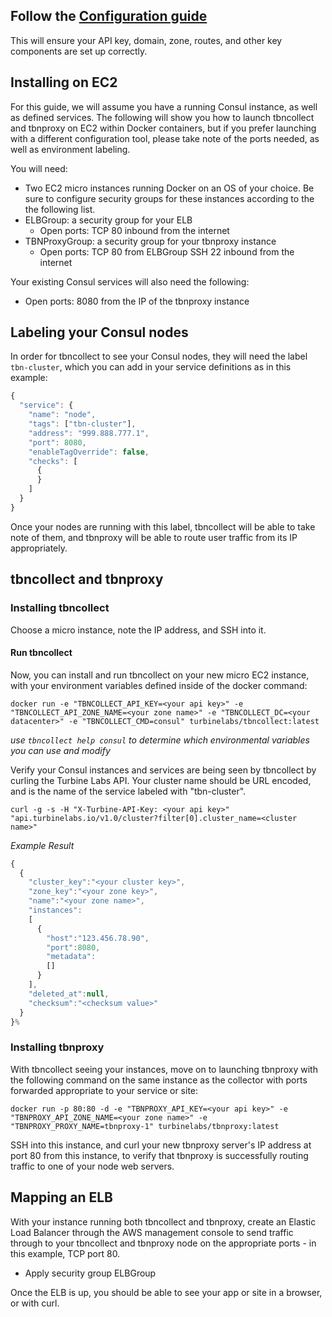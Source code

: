 
[//]: # ( Copyright 2017 Turbine Labs, Inc.                                   )
[//]: # ( you may not use this file except in compliance with the License.    )
[//]: # ( You may obtain a copy of the License at                             )
[//]: # (                                                                     )
[//]: # (     http://www.apache.org/licenses/LICENSE-2.0                      )
[//]: # (                                                                     )
[//]: # ( Unless required by applicable law or agreed to in writing, software )
[//]: # ( distributed under the License is distributed on an "AS IS" BASIS,   )
[//]: # ( WITHOUT WARRANTIES OR CONDITIONS OF ANY KIND, either express or     )
[//]: # ( implied. See the License for the specific language governing        )
[//]: # ( permissions and limitations under the License.                      )

[//]: # (Deploying the Turbine Labs Product Suite to Consul)

## Follow the [Configuration guide](https://docs.turbinelabs.io/docs/versions/1.0/configuration)
This will ensure your API key, domain, zone, routes, and other key components are set up correctly.

##  Installing on EC2
For this guide, we will assume you have a running Consul instance, as well as defined services. The following will show you how to launch tbncollect and tbnproxy on EC2 within Docker containers, but if you prefer launching with a different configuration tool, please take note of the ports needed, as well as environment labeling.

You will need:
- Two EC2 micro instances running Docker on an OS of your choice. Be sure to configure security groups for these instances according to the the following list.
- ELBGroup: a security group for your ELB
  - Open ports:
    TCP 80 inbound from the internet
- TBNProxyGroup: a security group for your tbnproxy instance
  - Open ports:
    TCP 80 from ELBGroup
    SSH 22 inbound from the internet

Your existing Consul services will also need the following:
  - Open ports:
    8080 from the IP of the tbnproxy instance

## Labeling your Consul nodes
In order for tbncollect to see your Consul nodes, they will need the label `tbn-cluster`, which you can add in your service definitions as in this example:

```javascript
{
  "service": {
    "name": "node",
    "tags": ["tbn-cluster"],
    "address": "999.888.777.1",
    "port": 8080,
    "enableTagOverride": false,
    "checks": [
      {
      }
    ]
  }
}
```
Once your nodes are running with this label, tbncollect will be able to take note of them, and tbnproxy will be able to route user traffic from its IP appropriately.

## tbncollect and tbnproxy

### Installing tbncollect
Choose a micro instance, note the IP address, and SSH into it.

#### Run tbncollect
Now, you can install and run tbncollect on your new micro EC2 instance, with your environment variables defined inside of the docker command:

```shell
docker run -e "TBNCOLLECT_API_KEY=<your api key>" -e "TBNCOLLECT_API_ZONE_NAME=<your zone name>" -e "TBNCOLLECT_DC=<your datacenter>" -e "TBNCOLLECT_CMD=consul" turbinelabs/tbncollect:latest
```

_use `tbncollect help consul` to determine which environmental variables you can use and modify_

Verify your Consul instances and services are being seen by tbncollect by curling the Turbine Labs API. Your cluster name should be URL encoded, and is the name of the service labeled with "tbn-cluster".

```shell
curl -g -s -H "X-Turbine-API-Key: <your api key>" "api.turbinelabs.io/v1.0/cluster?filter[0].cluster_name=<cluster name>"
```

*Example Result*

```javascript
{
  {
    "cluster_key":"<your cluster key>",
    "zone_key":"<your zone key>",
    "name":"<your zone name>",
    "instances":
    [
      {
        "host":"123.456.78.90",
        "port":8080,
        "metadata":
        []
      }
    ],
    "deleted_at":null,
    "checksum":"<checksum value>"
  }
}%
```

### Installing tbnproxy
With tbncollect seeing your instances, move on to launching tbnproxy with the following command on the same instance as the collector with ports forwarded appropriate to your service or site:

```shell
docker run -p 80:80 -d -e "TBNPROXY_API_KEY=<your api key>" -e "TBNPROXY_API_ZONE_NAME=<your zone name>" -e "TBNPROXY_PROXY_NAME=tbnproxy-1" turbinelabs/tbnproxy:latest
```

SSH into this instance, and curl your new tbnproxy server's IP address at port 80 from this instance, to verify that tbnproxy is successfully routing traffic to one of your node web servers.

## Mapping an ELB
With your instance running both tbncollect and tbnproxy, create an Elastic Load Balancer through the AWS management console to send traffic through to your tbncollect and tbnproxy node on the appropriate ports - in this example, TCP port 80.
- Apply security group ELBGroup

Once the ELB is up, you should be able to see your app or site in a browser, or with curl.
